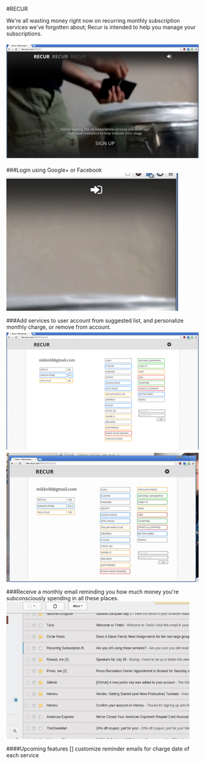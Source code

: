 #RECUR

We're all wasting money right now on recurring monthly subscription services we've forgotten about; Recur is intended to help you manage your subscriptions.

![a place to manage recurring subscription charges](./public/img/1.png)


###Login using Google+ or Facebook
![login using Google or Facebook](./public/img/2.gif)


###Add services to user account from suggested list, and personalize monthly charge, or remove from account.
![login using Google or Facebook](./public/img/3.png)
![login using Google or Facebook](./public/img/4.gif)


###Receive a monthly email reminding you how much money you're subconsciously spending in all these places.
![login using Google or Facebook](./public/img/5.gif)

####Upcoming features
[] customize reminder emails for charge date of each service

